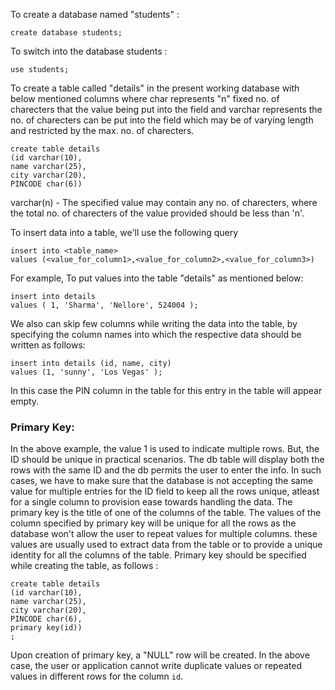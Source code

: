 To create a database named "students" :
```
create database students;
```
To switch into the database students :
```
use students;
```
To create a table called "details" in the present working database with below mentioned columns where char represents "n" fixed no. of charecters that the value being put into the field and varchar represents the no. of charecters can be put into the field which may be of varying length and restricted by the max. no. of charecters.
```
create table details
(id varchar(10), 
name varchar(25), 
city varchar(20),
PINCODE char(6))
```
varchar(n) - The specified value may contain any no. of charecters, where the total no. of charecters of the value provided should be less than 'n'.

To insert data into a table, we'll use the following query
```
insert into <table_name>
values (<value_for_column1>,<value_for_column2>,<value_for_column3>)
```
For example, To put values into the table "details" as mentioned below: 
```
insert into details
values ( 1, 'Sharma', 'Nellore', 524004 );
```

We also can skip few columns while writing the data  into the table, by specifying the column names into which the respective data should be written as follows:
```
insert into details (id, name, city)
values (1, 'sunny', 'Los Vegas' );
```
In this case the PIN column in the table for this entry in the table will appear empty.

### Primary Key:
In the above example, the value 1 is used to indicate multiple rows. But, the ID should be unique in practical scenarios.
The db table will display both the rows with the same ID and the db permits the user to enter the info.
In such cases, we have to make sure that the database is not accepting the same value for multiple entries for the ID field to keep all the rows unique, atleast for a single column to provision ease towards handling the data.
The primary key is the title of one of the columns of the table. The values of the column specified by primary key will be unique for all the rows as the database won't allow the user to repeat values for multiple columns. these values are usually used to extract data from the table or to provide a unique identity for all the columns of the table. Primary key should be specified while creating the table, as follows :
```
create table details
(id varchar(10), 
name varchar(25), 
city varchar(20),
PINCODE char(6),
primary key(id))
;
```
Upon creation of primary key, a "NULL" row will be created.
In the above case, the user or application cannot write duplicate values or repeated values in different rows for the column `id`.

